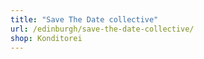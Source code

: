 ```yaml
---
title: "Save The Date collective"
url: /edinburgh/save-the-date-collective/
shop: Konditorei
---
```

